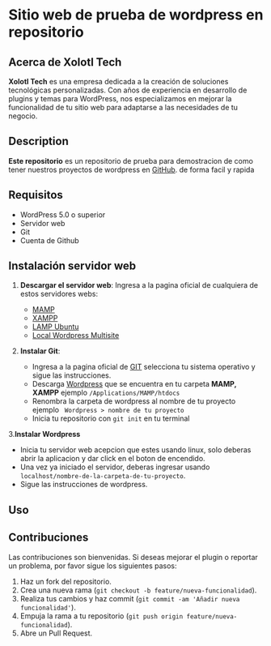  # Sitio web de prueba de wordpress en repositorio 

 ## Acerca de Xolotl Tech

**Xolotl Tech** es una empresa dedicada a la creación de soluciones tecnológicas personalizadas. Con años de experiencia en desarrollo de plugins y temas para WordPress, nos especializamos en mejorar la funcionalidad de tu sitio web para adaptarse a las necesidades de tu negocio.


## Description

**Este repositorio** es un repositorio de prueba para demostracion de como tener nuestros proyectos de wordpress en [GitHub](www.github.com).
de forma facil y rapida

## Requisitos

- WordPress 5.0 o superior
- Servidor web
- Git
- Cuenta de Github

## Instalación servidor web

1. **Descargar el servidor web**: Ingresa a la pagina oficial de cualquiera de estos servidores webs:
   - [MAMP](https://www.mamp.info/en/mac/)
   - [XAMPP](https://www.apachefriends.org/es/index.html)
   - [LAMP Ubuntu](https://www.digitalocean.com/community/tutorials/how-to-install-linux-apache-mysql-php-lamp-stack-on-ubuntu-20-04-es)
   - [Local Wordpress Multisite](https://localwp.com/releases/)

2. **Instalar Git**:
   - Ingresa a la pagina oficial de [GIT](https://git-scm.com) selecciona tu sistema operativo y sigue las instrucciones.
   - Descarga [Wordpress](https://wordpress.org) que se encuentra en tu carpeta **MAMP, XAMPP** ejemplo `/Applications/MAMP/htdocs`
   - Renombra la carpeta de wordpress al nombre de tu proyecto ejemplo ` Wordpress > nombre de tu proyecto`
   - Inicia tu repositorio con `git init` en tu terminal
  
3.**Instalar Wordpress**
   - Inicia tu servidor web acepcion que estes usando linux, solo deberas abrir la aplicacion y dar click en el boton de encendido.
   - Una vez ya iniciado el servidor, deberas ingresar usando `localhost/nombre-de-la-carpeta-de-tu-proyecto`.
   - Sigue las instrucciones de wordpress.

## Uso



## Contribuciones

Las contribuciones son bienvenidas. Si deseas mejorar el plugin o reportar un problema, por favor sigue los siguientes pasos:

1. Haz un fork del repositorio.
2. Crea una nueva rama (`git checkout -b feature/nueva-funcionalidad`).
3. Realiza tus cambios y haz commit (`git commit -am 'Añadir nueva funcionalidad'`).
4. Empuja la rama a tu repositorio (`git push origin feature/nueva-funcionalidad`).
5. Abre un Pull Request.
